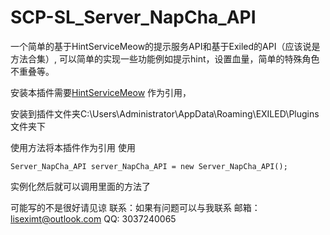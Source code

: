 # SCP-SL_Server_NapCha_API
一个简单的基于HintServiceMeow的提示服务API和基于Exiled的API（应该说是方法合集）,
可以简单的实现一些功能例如提示hint，设置血量，简单的特殊角色不重叠等。

安装本插件需要[HintServiceMeow](https://github.com/MeowServer/HintServiceMeow) 作为引用，

安装到插件文件夹C:\Users\Administrator\AppData\Roaming\EXILED\Plugins文件夹下


使用方法将本插件作为引用
使用

    Server_NapCha_API server_NapCha_API = new Server_NapCha_API();
    
实例化然后就可以调用里面的方法了


可能写的不是很好请见谅
联系：如果有问题可以与我联系 邮箱：liseximt@outlook.com QQ: 3037240065
